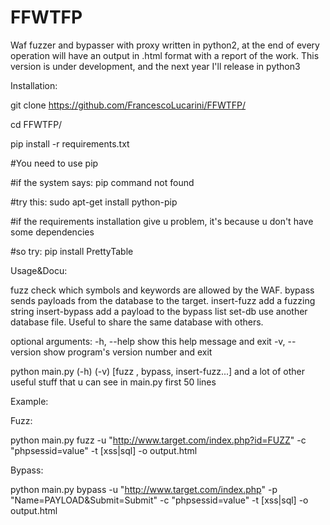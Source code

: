 # FFWTFP
Waf fuzzer and bypasser with proxy written in python2, at the end of every operation will have an output in .html format with a report of the work. This version is under development, and the next year I'll release in python3

Installation:

git clone https://github.com/FrancescoLucarini/FFWTFP/

cd FFWTFP/

pip install -r requirements.txt

#You need to use pip

#if the system says: pip command not found

#try this: sudo apt-get install python-pip

#if the requirements installation give u problem, it's because u don't have some dependencies

#so try: pip install PrettyTable

Usage&Docu:

fuzz                check which symbols and keywords are allowed by the WAF.
bypass              sends payloads from the database to the target.
insert-fuzz         add a fuzzing string
insert-bypass       add a payload to the bypass list
set-db              use another database file. Useful to share the same database with others.

optional arguments:
-h, --help            show this help message and exit
-v, --version         show program's version number and exit


python main.py (-h) (-v) [fuzz , bypass, insert-fuzz...] and a lot of other useful stuff that u can see in main.py first 50 lines

Example:


Fuzz:

python main.py fuzz -u "http://www.target.com/index.php?id=FUZZ" -c "phpsessid=value" -t [xss|sql] -o output.html 


Bypass:

python main.py bypass -u "http://www.target.com/index.php"  -p "Name=PAYLOAD&Submit=Submit" -c "phpsessid=value" -t [xss|sql] -o output.html
